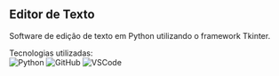 ## Editor de Texto
Software de edição de texto em Python utilizando o framework Tkinter.

Tecnologias utilizadas: \
![Python](https://img.shields.io/badge/Python-3776AB?style=plastic&logo=python&logoColor=yellow)
![GitHub](https://img.shields.io/badge/GitHub-100000?style=plastic&logo=github&logoColor=white)
![VSCode](https://img.shields.io/badge/-Visual%20Studio%20Code-333333?style=plastic&logo=visual-studio-code&logoColor=007ACC)
